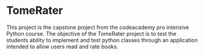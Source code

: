 # TomeRater

This project is the capstone project from the codeacademy pro intensive Python course. 
The objective of the TomeRater project is to test the students ability to implement and test python classes through an application intended to allow users read and rate books.
